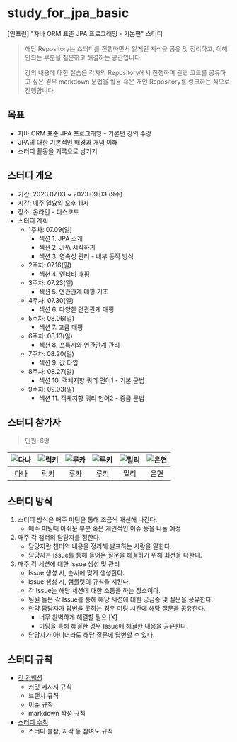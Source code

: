 # study_for_jpa_basic

[인프런] "자바 ORM 표준 JPA 프로그래밍 - 기본편" 스터디

> 해당 Repository는 스터디를 진행하면서 알게된 지식을 공유 및 정리하고,
> 이해 안되는 부분을 질문하고 해결하는 공간입니다.
>
> 강의 내용에 대한 실습은 각자의 Repository에서 진행하며 관련 코드를
> 공유하고 싶은 경우 markdown 문법을 활용 혹은 개인 Repository를 링크하는 식으로 진행합니다.

## 목표

- 자바 ORM 표준 JPA 프로그래밍 - 기본편 강의 수강
- JPA의 대한 기본적인 배경과 개념 이해
- 스터디 활동을 기록으로 남기기

## 스터디 개요

- 기간: 2023.07.03 ~ 2023.09.03 (9주)
- 시간: 매주 일요일 오후 11시
- 장소: 온라인 - 디스코드
- 스터디 계획
  - 1주차: 07.09(일)
    - 섹션 1. JPA 소개
    - 섹션 2. JPA 시작하기
    - 섹션 3. 영속성 관리 - 내부 동작 방식
  - 2주차: 07.16(일)
    - 섹션 4. 엔티티 매핑
  - 3주차: 07.23(일)
    - 섹션 5. 연관관계 매핑 기초
  - 4주차: 07.30(일)
    - 섹션 6. 다양한 연관관계 매핑
  - 5주차: 08.06(일)
    - 섹션 7. 고급 매핑
  - 6주차: 08.13(일)
    - 섹션 8. 프록시와 연관관계 관리
  - 7주차: 08.20(일)
    - 섹션 9. 값 타입
  - 8주차: 08.27(일)
    - 섹션 10. 객체지향 쿼리 언어1 - 기본 문법
  - 9주차: 09.03(일)
    - 섹션 11. 객체지향 쿼리 언어2 - 중급 문법

## 스터디 참가자

> 인원: 6명

<center>

|![다나](https://github.com/luke0408/secondProject/assets/98688494/e19d81bf-8af2-4d7a-ac5b-c34654867fc0)|![럭키](https://github.com/luke0408/secondProject/assets/98688494/257502b6-db88-44cc-a1dc-2db098e6dc22)|![루카](https://github.com/luke0408/secondProject/assets/98688494/7ed09202-52b7-432a-b032-69694a023ce3)|![루키](https://github.com/luke0408/secondProject/assets/98688494/a2250f7d-091b-4683-93c9-72f3bd9c39c5)|![밀리](https://github.com/luke0408/secondProject/assets/98688494/2fc528a6-5e2e-445e-a21d-3bf7164c7f72)|![은현](https://github.com/luke0408/secondProject/assets/98688494/a75146ce-95c9-40a0-940f-7d72ca032d9e)|
|:---:|:---:|:---:|:---:|:---:|:---:|
|[다나](https://github.com/joowojr)|[럭키](https://github.com/Hyunstone)|[루카](https://github.com/luke0408)|[루키](https://github.com/destiny3912)|[밀리](https://github.com/hw130)|[은현](https://github.com/asas6978)|

</center>

## 스터디 방식

1. 스터디 방식은 매주 미팅을 통해 조금씩 개선해 나간다.
    - 매주 미팅때 아쉬운 부분 혹은 개인적인 이슈 등을 나눌 예정
2. 매주 각 챕터의 담당자를 정한다.
    - 담당자란 챕터의 내용을 정리해 발표하는 사람을 말한다.
    - 담당자는 Issue를 통해 들어온 질문을 해결하기 위해 최선을 다한다.
3. 매주 각 세션에 대한 Issue 생성 및 관리
    - Issue 생성 시, 순서에 맞게 생성한다.
    - Issue 생성 시, 탬플릿의 규칙을 지킨다.
    - 각 Issue는 해당 세션에 대한 소통을 하는 장소이다.
    - 팀원 들은 각 Issue를 통해 해당 세션에 대한 궁금증 및 질문을 공유한다.
    - 만약 담당자가 답변을 못하는 경우 미팅 시간에 해당 질문을 공유한다.
      - 너무 완벽하게 해결할 필요 [X]
      - 미팅을 통해 해결한 경우 Issue에 해결한 내용을 공유한다.
    - 담당자가 아니더라도 해당 질문에 답변할 수 있다.

## 스터디 규칙
<!-- TODO: 스터디 규칙(깃 컨밴션) 작성 in wiki -->
- [깃 컨밴션](https://github.com/luke0408/study_for_jpa_basic/wiki/Github-Convention)
  - 커밋 메시지 규칙
  - 브랜치 규칙
  - 이슈 규칙
  - markdown 작성 규칙
- [스터디 수칙](https://github.com/luke0408/study_for_jpa_basic/wiki/Study-Rule)
  - 스터디 불참, 지각 등 참여도 규칙